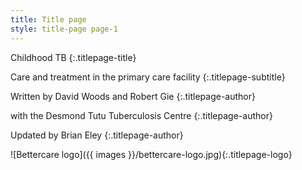 ```yaml
---
title: Title page
style: title-page page-1
---
```


Childhood TB
{:.titlepage-title}

Care and treatment in the primary care facility
{:.titlepage-subtitle}

Written by David Woods and Robert Gie
{:.titlepage-author}

with the Desmond Tutu Tuberculosis Centre
{:.titlepage-author}

Updated by Brian Eley
{:.titlepage-author}

![Bettercare logo]({{ images }}/bettercare-logo.jpg){:.titlepage-logo}
